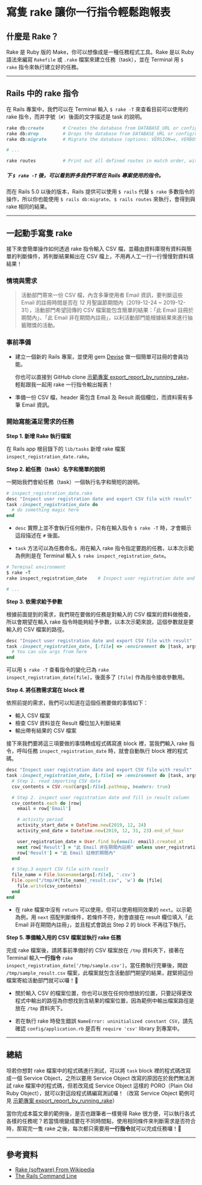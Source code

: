 # 寫隻 rake 讓你一行指令輕鬆跑報表

## 什麼是 Rake？
Rake 是 Ruby 版的 Make，你可以想像成是一種任務程式工具。Rake 是以 Ruby 語法來編寫 `Rakefile` 或 `.rake` 檔案來建立任務（task），並在 Terminal 用 `$ rake` 指令來執行建立好的任務。

---
## Rails 中的 rake 指令
在 Rails 專案中，我們可以在 Terminal 輸入 `$ rake -T` 來查看目前可以使用的 rake 指令，而井字號（`#`）後面的文字描述是 task 的說明。

```ruby
rake db:create       # Creates the database from DATABASE_URL or config/database.yml for the ...
rake db:drop         # Drops the database from DATABASE_URL or config/database.yml for the cu...
rake db:migrate      # Migrate the database (options: VERSION=x, VERBOSE=false, SCOPE=blog)

# ...

rake routes          # Print out all defined routes in match order, with names
```
##### *下 `$ rake -T` 後，可以看到許多我們平常在 Rails 專案使用的指令。*

而在 Rails 5.0 以後的版本，Rails 提供可以使用 `$ rails` 代替 `$ rake` 多數指令的操作，所以你也能使用 `$ rails db:migrate`、`$ rails routes` 來執行，會得到與 rake 相同的結果。

---
## 一起動手寫隻 rake
接下來會簡單操作如何透過 rake 指令輸入 CSV 檔，並藉由資料庫現有資料與簡單的判斷條件，將判斷結果輸出在 CSV 檔上，不用再人工一行一行慢慢對資料填結果！

### 情境與需求
> 活動部門寄來一份 CSV 檔，內含多筆使用者 Email 資訊，要判斷這些 Email 的註冊時間是否在 12 月聖誕節期間內（2019-12-24 ~ 2019-12-31），活動部門希望回傳的 CSV 檔案能包含簡單的結果：「此 Email 註冊於期間內」、「此 Email 非在期間內註冊」，以利活動部門能根據結果來進行抽籤贈獎的活動。

### 事前準備
- 建立一個新的 Rails 專案，並使用 gem [Devise](https://github.com/plataformatec/devise) 做一個簡單可註冊的會員功能。

  你也可以直接到 GitHub clone [示範專案 export_report_by_running_rake](https://github.com/chaochaowu/export_report_with_rake)，輕鬆跟我一起用 rake 一行指令輸出報表！

- 準備一份 CSV 檔，header 需包含 Email 及 Result 兩個欄位，而資料需有多筆 Email 資訊。

### 開始寫能滿足需求的任務

**Step 1. 新增 Rake 執行檔案**

在 Rails app 根目錄下的 `lib/tasks` 新增 rake 檔案 `inspect_registration_date.rake`。

**Step 2. 給任務（task）名字和簡單的說明**

一開始我們會給任務（task）一個執行名字和簡短的說明。

```ruby
# inspect_registration_date.rake
desc "Inspect user registration date and export CSV file with result"
task :inspect_registration_date do
  # do something magic here
end
```

- `desc` 實際上並不會執行任何動作，只有在輸入指令 `$ rake -T` 時，才會顯示這段描述在 `#` 後面。

- `task` 方法可以為任務命名，用在輸入 rake 指令指定要跑的任務，以本次示範為例則是在 Terminal 輸入 `$ rake inspect_registration_date`。

```ruby
# Terminal environment
$ rake -T
rake inspect_registration_date    # Inspect user registration date and export CSV file with result

# ...
```

**Step 3. 依需求給予參數**

根據前面提到的需求，我們現在要做的任務是對輸入的 CSV 檔案的資料做檢查，所以會期望在輸入 rake 指令時能夠給予參數，以本次示範來說，這個參數就是要輸入的 CSV 檔案的路徑。

```ruby
desc "Inspect user registration date and export CSV file with result"
task :inspect_registration_date, [:file] => :environment do |task, args|
  # You can use args from here
end
```

可以用 `$ rake -T` 查看指令的變化已為 `rake inspect_registration_date[file]`，後面多了 `[file]` 作為指令接收參數用。

**Step 4. 將任務需求寫在 block 裡**

依照前提的需求，我們可以知道在這個任務要做的事情如下：
- 輸入 CSV 檔案
- 檢查 CSV 資料並在 Result 欄位加入判斷結果
- 輸出帶有結果的 CSV 檔案

接下來我們要將這三項要做的事情轉成程式碼寫進 block 裡，當我們輸入 rake 指令，呼叫任務 `inspect_registration_date` 時，就會自動執行 block 裡的程式碼。

```ruby
desc "Inspect user registration date and export CSV file with result"
task :inspect_registration_date, [:file] => :environment do |task, args|
  # Step 1. read importing CSV data
  csv_contents = CSV.read(args[:file].pathmap, headers: true)

  # Step 2. inspect user registration date and fill in result column
  csv_contents.each do |row|
    email = row['Email']

    # activity period
    activity_start_date = DateTime.new(2019, 12, 24)
    activity_end_date = DateTime.new(2019, 12, 31, 23).end_of_hour

    user_registration_date = User.find_by(email: email).created_at
    next row['Result'] = "此 Email 非在期間內註冊" unless user_registration_date.between?(activity_start_date, activity_end_date)
    row['Result'] = "此 Email 註冊於期間內"
  end

  # Step.3 export CSV file with result
  file_name = File.basename(args[:file], '.csv')
  File.open("/tmp/#{file_name}_result.csv", 'w') do |file|
    file.write(csv_contents)
  end
end
```

- 在 rake 檔案中沒有 `return` 可以使用，但可以使用相同效果的 `next`。以示範為例，用 `next` 搭配判斷條件，若條件不符，則會直接在 result 欄位填入「此 Email 非在期間內註冊」，並且程式會跳出 Step 2 的 block 不再往下執行。

**Step 5. 準備輸入用的 CSV 檔案並執行 rake 任務**

完成 rake 檔案後，請將事前準備好的 CSV 檔案放在 `/tmp` 資料夾下，接著在 Terminal 輸入**一行指令** `rake inspect_registration_date['/tmp/sample.csv']`，當任務執行完畢後，開啟 `/tmp/sample_result.csv` 檔案，此檔案就包含活動部門期望的結果，趕緊把這份檔案寄給活動部門就可以囉！🎉

- 關於輸入 CSV 的檔案位置，你也可以放在任何你想放的位置，只要記得更改程式中輸出的路徑為你想找到含結果的檔案位置，因為範例中輸出檔案路徑是放在 `/tmp` 資料夾下。

- 若在執行 rake 時發生錯誤 `NameError: uninitialized constant CSV`，請先確認 `config/application.rb` 是否有 `require 'csv'` library 到專案中。

---
## 總結

坦若你想對 rake 檔案中的程式碼進行測試，可以將 `task` block 裡的程式碼改寫成一個 Service Object，之所以要用 Service Object 改寫的原因在於我們無法測試 rake 檔案中的程式碼，但若改寫成 Service Object 這樣的 PORO（Plain Old Ruby Object），就可以對這段程式碼編寫測試囉！（改寫 Service Object 範例可見 [示範專案 export_report_by_running_rake](https://github.com/chaochaowu/export_report_with_rake)）

當你完成本篇文章的範例後，是否也跟筆者一樣覺得 Rake 很方便，可以執行各式各樣的任務呢？若當情境變成要在不同時間點，使用相同條件來判斷需求是否符合時，那寫完一隻 rake 之後，每次都只需要用**一行指令**就可以完成任務囉！🎉

---
## 參考資料
- [Rake (software) From Wikipedia](https://en.wikipedia.org/wiki/Rake_%28software%29)
- [The Rails Command Line](https://guides.rubyonrails.org/v4.1/command_line.html#rake)